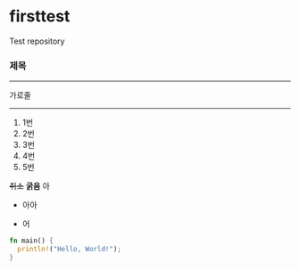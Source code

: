 # firsttest
Test repository

### 제목

---
가로줄
***

1. 1번
3. 2번
5. 3번
2. 4번
4. 5번

~~취소~~
**굵음**
아
+ 아아
- 어

```rust
fn main() {
  println!("Hello, World!");
}
```
